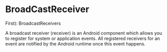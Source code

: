 # BroadCastReceiver
First): BroadcastReceivers

A broadcast receiver (receiver) is an Android component which allows you to register for system or application events. All registered receivers for an event are notified by the Android runtime once this event happens.
